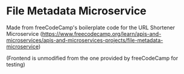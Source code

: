 # File Metadata Microservice

Made from freeCodeCamp's boilerplate code for the URL Shortener Microservice (https://www.freecodecamp.org/learn/apis-and-microservices/apis-and-microservices-projects/file-metadata-microservice)

(Frontend is unmodified from the one provided by freeCodeCamp for testing)
